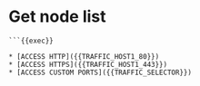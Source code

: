 # Get node list
```
```{{exec}}

* [ACCESS HTTP]({{TRAFFIC_HOST1_80}})
* [ACCESS HTTPS]({{TRAFFIC_HOST1_443}})
* [ACCESS CUSTOM PORTS]({{TRAFFIC_SELECTOR}})
